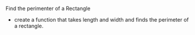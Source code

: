 Find the perimenter of a Rectangle

* create a function that takes length and width and finds the perimeter of a rectangle.